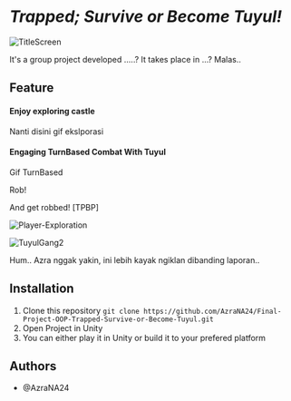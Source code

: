 # *Trapped; Survive or Become Tuyul!*
![TitleScreen](https://github.com/user-attachments/assets/17cad072-58c8-4fa4-9579-7e8621319ee0)

It's a group project developed .....? It takes place in ...? 
Malas..

## Feature
#### Enjoy exploring castle
Nanti disini gif ekslporasi

#### Engaging TurnBased Combat With Tuyul
Gif TurnBased


Rob!

And get robbed! 
[TPBP]


![Player-Exploration](https://github.com/user-attachments/assets/1bbdfe35-3a7f-498d-bc40-b5b3909cd2c8)


![TuyulGang2](https://github.com/user-attachments/assets/54db6d3f-e4ef-4999-8983-3180d37b82de)



Hum.. Azra nggak yakin, ini lebih kayak ngiklan dibanding laporan..

## **Installation**
1. Clone this repository
    `git clone https://github.com/AzraNA24/Final-Project-OOP-Trapped-Survive-or-Become-Tuyul.git`
2. Open Project in Unity
3. You can either play it in Unity or build it to your prefered platform
   
## **Authors**
* @AzraNA24
